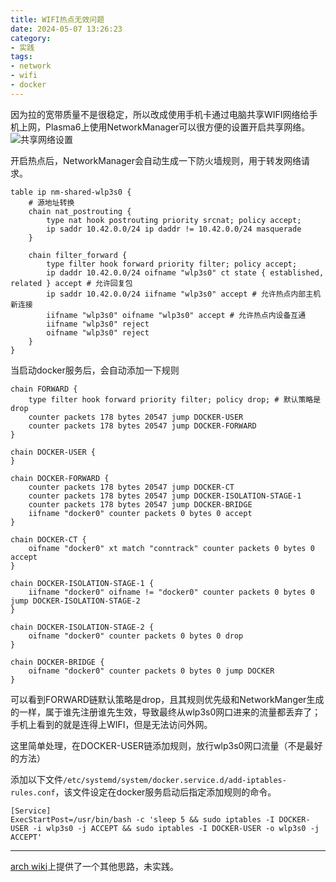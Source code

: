```yaml
---
title: WIFI热点无效问题
date: 2024-05-07 13:26:23
category:
- 实践
tags: 
- network
- wifi
- docker
---
```

因为拉的宽带质量不是很稳定，所以改成使用手机卡通过电脑共享WIFI网络给手机上网，Plasma6上使用NetworkManager可以很方便的设置开启共享网络。
![共享网络设置](/images/202405/hotspot设置.png)

开启热点后，NetworkManager会自动生成一下防火墙规则，用于转发网络请求。
```shell
table ip nm-shared-wlp3s0 {
    # 源地址转换
	chain nat_postrouting {
		type nat hook postrouting priority srcnat; policy accept;
		ip saddr 10.42.0.0/24 ip daddr != 10.42.0.0/24 masquerade
	}

	chain filter_forward {
		type filter hook forward priority filter; policy accept;
		ip daddr 10.42.0.0/24 oifname "wlp3s0" ct state { established, related } accept # 允许回复包
		ip saddr 10.42.0.0/24 iifname "wlp3s0" accept # 允许热点内部主机新连接
		iifname "wlp3s0" oifname "wlp3s0" accept # 允许热点内设备互通
		iifname "wlp3s0" reject
		oifname "wlp3s0" reject
	}
}
```

当启动docker服务后，会自动添加一下规则
```shell
chain FORWARD {
	type filter hook forward priority filter; policy drop; # 默认策略是drop
	counter packets 178 bytes 20547 jump DOCKER-USER
	counter packets 178 bytes 20547 jump DOCKER-FORWARD
}

chain DOCKER-USER {
}

chain DOCKER-FORWARD {
	counter packets 178 bytes 20547 jump DOCKER-CT
	counter packets 178 bytes 20547 jump DOCKER-ISOLATION-STAGE-1
	counter packets 178 bytes 20547 jump DOCKER-BRIDGE
	iifname "docker0" counter packets 0 bytes 0 accept
}

chain DOCKER-CT {
	oifname "docker0" xt match "conntrack" counter packets 0 bytes 0 accept
}

chain DOCKER-ISOLATION-STAGE-1 {
	iifname "docker0" oifname != "docker0" counter packets 0 bytes 0 jump DOCKER-ISOLATION-STAGE-2
}

chain DOCKER-ISOLATION-STAGE-2 {
	oifname "docker0" counter packets 0 bytes 0 drop
}

chain DOCKER-BRIDGE {
	oifname "docker0" counter packets 0 bytes 0 jump DOCKER
}
```
可以看到FORWARD链默认策略是drop，且其规则优先级和NetworkManger生成的一样，属于谁先注册谁先生效，导致最终从wlp3s0网口进来的流量都丢弃了；手机上看到的就是连得上WIFI，但是无法访问外网。

这里简单处理，在DOCKER-USER链添加规则，放行wlp3s0网口流量（不是最好的方法）

添加以下文件`/etc/systemd/system/docker.service.d/add-iptables-rules.conf`，该文件设定在docker服务启动后指定添加规则的命令。
```shell
[Service]
ExecStartPost=/usr/bin/bash -c 'sleep 5 && sudo iptables -I DOCKER-USER -i wlp3s0 -j ACCEPT && sudo iptables -I DOCKER-USER -o wlp3s0 -j ACCEPT'
```

--------------------
[arch wiki](https://wiki.archlinuxcn.org/wiki/Nftables#%E4%B8%8E_Docker_%E4%B8%80%E8%B5%B7%E5%B7%A5%E4%BD%9C)上提供了一个其他思路，未实践。

